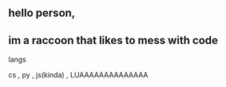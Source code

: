    ## hello person,
## im a raccoon that likes to mess with code


langs

cs , py , js(kinda) , LUAAAAAAAAAAAAAA
